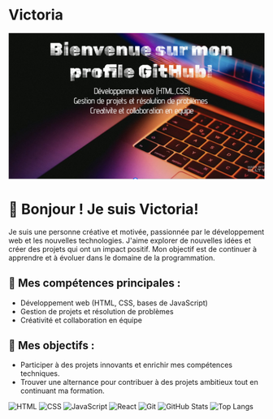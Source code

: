 # Victoria
![Bienvenue](https://github.com/Victo-ri/Victoria/blob/main/profile.png?raw=true)
# 👋 Bonjour ! Je suis Victoria!

Je suis une personne créative et motivée, passionnée par le développement web et les nouvelles technologies. J'aime explorer de nouvelles idées et créer des projets qui ont un impact positif. Mon objectif est de continuer à apprendre et à évoluer dans le domaine de la programmation.

## 🔧 Mes compétences principales :
- Développement web (HTML, CSS, bases de JavaScript)
- Gestion de projets et résolution de problèmes
- Créativité et collaboration en équipe

## 🎯 Mes objectifs :
- Participer à des projets innovants et enrichir mes compétences techniques.
- Trouver une alternance pour contribuer à des projets ambitieux tout en continuant ma formation.

![HTML](https://img.shields.io/badge/-HTML-orange?style=flat-square&logo=html5)
![CSS](https://img.shields.io/badge/-CSS-blue?style=flat-square&logo=css3)
![JavaScript](https://img.shields.io/badge/-JavaScript-yellow?style=flat-square&logo=javascript)
![React](https://img.shields.io/badge/-React-blue?style=flat-square&logo=react)
![Git](https://img.shields.io/badge/-Git-orange?style=flat-square&logo=git)
![GitHub Stats](https://github-readme-stats.vercel.app/api?username=VotreNomUtilisateur&show_icons=true&theme=radical)
![Top Langs](https://github-readme-stats.vercel.app/api/top-langs/?username=VotreNomUtilisateur&layout=compact&theme=radical)
